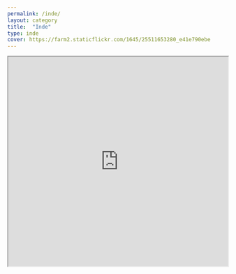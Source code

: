 ```yaml
---
permalink: /inde/
layout: category
title:  "Inde"
type: inde
cover: https://farm2.staticflickr.com/1645/25511653280_e41e790ebe
---
```


<iframe src="https://www.google.com/maps/d/embed?mid=1YNwTJck6ZeSZDe2JtJW6vHoka3ePrJKN" width="100%" height="480"></iframe>
